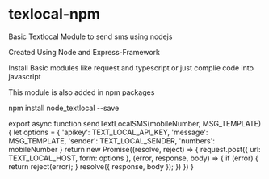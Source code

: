 # texlocal-npm
Basic Textlocal Module to send sms using nodejs


Created Using Node and Express-Framework

Install Basic modules like request and typescript or just complie code into javascript

This module is also added in npm packages

npm install node_textlocal --save


export async function sendTextLocalSMS(mobileNumber, MSG_TEMPLATE) {
    let options = {
        'apikey': TEXT_LOCAL_API_KEY,
        'message': MSG_TEMPLATE,
        'sender': TEXT_LOCAL_SENDER,
        'numbers': mobileNumber
    }
    return new Promise((resolve, reject) => {
        request.post({ url: TEXT_LOCAL_HOST, form: options }, (error, response, body) => {
            if (error) {
                return reject(error);
            }
            resolve({ response, body });
        })
    })
}